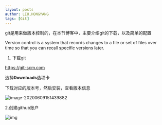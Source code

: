 ```yaml
---
layout: posts
author: LIU,HONGYANG
tags: [Git]
---
```




git是用来做版本控制的，在本节博客中，主要介绍git的下载，以及简单的配置

Version control is a system that records changes to a file or set of files over time so that you can recall specific versions later. 

 

1. 下载git

   

https://git-scm.com

选择**Downloads**选项卡

下载对应的版本号，然后安装，查看版本信息

![image-20200609151439882](https://tva1.sinaimg.cn/large/007S8ZIlgy1gfm25rchnij31c6030my9.jpg)

 

 2.创建github账户

 

![img](https://img2018.cnblogs.com/blog/1067977/201909/1067977-20190927125738487-990446162.png)

 



